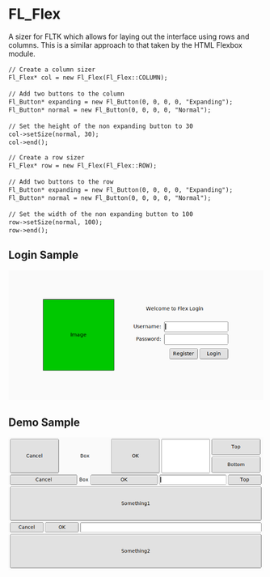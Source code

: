 # FL_Flex
A sizer for FLTK which allows for laying out the interface using rows and columns.
This is a similar approach to that taken by the HTML Flexbox module.

```
// Create a column sizer
Fl_Flex* col = new Fl_Flex(Fl_Flex::COLUMN);

// Add two buttons to the column
Fl_Button* expanding = new Fl_Button(0, 0, 0, 0, "Expanding");
Fl_Button* normal = new Fl_Button(0, 0, 0, 0, "Normal");

// Set the height of the non expanding button to 30
col->setSize(normal, 30);
col->end();
```

```
// Create a row sizer
Fl_Flex* row = new Fl_Flex(Fl_Flex::ROW);

// Add two buttons to the row
Fl_Button* expanding = new Fl_Button(0, 0, 0, 0, "Expanding");
Fl_Button* normal = new Fl_Button(0, 0, 0, 0, "Normal");

// Set the width of the non expanding button to 100
row->setSize(normal, 100);
row->end();
```

## Login Sample
![Image of login sample](doc/login.png)

## Demo Sample
![Image of demo sample](doc/demo.png)

